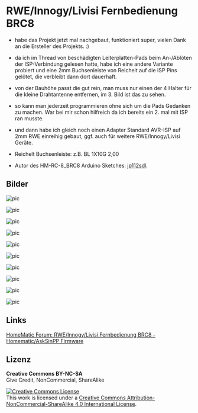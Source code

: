 
# RWE/Innogy/Livisi Fernbedienung BRC8

- habe das Projekt jetzt mal nachgebaut, funktioniert super, vielen Dank an die Ersteller des Projekts. :)

- da ich im Thread von beschädigten Leiterplatten-Pads beim An-/Ablöten der ISP-Verbindung gelesen hatte, habe ich eine andere Variante probiert und eine 2mm Buchsenleiste von Reichelt auf die ISP Pins gelötet, die verbleibt dann dort dauerhaft.

- von der Bauhöhe passt die gut rein, man muss nur einen der 4 Halter für die kleine Drahtantenne entfernen, im 3. Bild ist das zu sehen.

- so kann man jederzeit programmieren ohne sich um die Pads Gedanken zu machen. War bei mir schon hilfreich da ich bereits ein 2. mal mit ISP ran musste.

- und dann habe ich gleich noch einen Adapter Standard AVR-ISP auf 2mm RWE einreihig gebaut, ggf. auch für weitere RWE/Innogy/Livisi Geräte.

- Reichelt Buchsenleiste: z.B. BL 1X10G 2,00

- Autor des HM-RC-8_BRC8 Arduino Sketches: [jp112sdl](https://github.com/jp112sdl/Beispiel_AskSinPP/tree/master/examples/RWE/HM-RC-8_BRC8).


## Bilder

![pic](Images/HM-RC-8_BRC8_1.jpg)

![pic](Images/HM-RC-8_BRC8_2.jpg)

![pic](Images/HM-RC-8_BRC8_3.jpg)

![pic](Images/HM-RC-8_BRC8_4.jpg)

![pic](Images/HM-RC-8_BRC8_5.jpg)

![pic](Images/HM-RC-8_BRC8_Adapter1.jpg)

![pic](Images/HM-RC-8_BRC8_Adapter2.jpg)

![pic](Images/HM-RC-8_BRC8_Adapter3.jpg)

![pic](Images/HM-RC-8_BRC8_Fuses_original.png)

![pic](Images/HM-RC-8_BRC8_Fuses_changed.png)


## Links

[HomeMatic Forum: RWE/Innogy/Livisi Fernbedienung BRC8 - Homematic/AskSinPP Firmware](https://homematic-forum.de/forum/viewtopic.php?f=76&t=64100)


## Lizenz

**Creative Commons BY-NC-SA**<br>
Give Credit, NonCommercial, ShareAlike

<a rel="license" href="http://creativecommons.org/licenses/by-nc-sa/4.0/"><img alt="Creative Commons License" style="border-width:0" src="https://i.creativecommons.org/l/by-nc-sa/4.0/88x31.png" /></a><br />This work is licensed under a <a rel="license" href="http://creativecommons.org/licenses/by-nc-sa/4.0/">Creative Commons Attribution-NonCommercial-ShareAlike 4.0 International License</a>.
